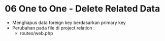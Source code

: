 # 06 One to One - Delete Related Data

- Menghapus data foreign key berdasarkan primary key
- Perubahan pada file di project relation :
    - routes/web.php